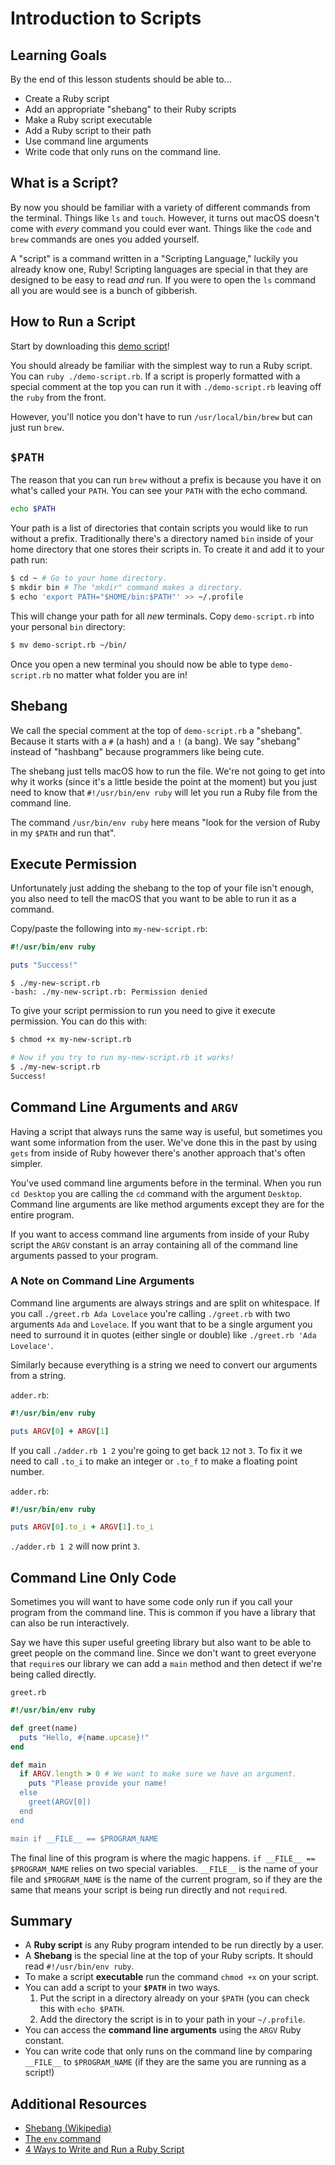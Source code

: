 # Introduction to Scripts

## Learning Goals

By the end of this lesson students should be able to...
- Create a Ruby script
- Add an appropriate "shebang" to their Ruby scripts
- Make a Ruby script executable
- Add a Ruby script to their path
- Use command line arguments
- Write code that only runs on the command line.

## What is a Script?

By now you should be familiar with a variety of different commands from the terminal.  Things like `ls` and `touch`.  However, it turns out macOS doesn't come with _every_ command you could ever want.  Things like the `code` and `brew` commands are ones you added yourself.

A "script" is a command written in a "Scripting Language," luckily you already know one, Ruby!  Scripting languages are special in that they are designed to be easy to read _and_ run.  If you were to open the `ls` command all you are would see is a bunch of gibberish.

## How to Run a Script

Start by downloading this [demo script](./demo-script.rb)!

You should already be familiar with the simplest way to run a Ruby script.  You can `ruby ./demo-script.rb`.  If a script is properly formatted with a special comment at the top you can run it with `./demo-script.rb` leaving off the `ruby` from the front.

However, you'll notice you don't have to run `/usr/local/bin/brew` but can just run `brew`.

## `$PATH`

The reason that you can run `brew` without a prefix is because you have it on what's called your `PATH`.  You can see your `PATH` with the echo command.

```sh
echo $PATH
```

Your path is a list of directories that contain scripts you would like to run without a prefix. Traditionally there's a directory named `bin` inside of your home directory that one stores their scripts in.  To create it and add it to your path run:

```sh
$ cd ~ # Go to your home directory.
$ mkdir bin # The "mkdir" command makes a directory.
$ echo 'export PATH="$HOME/bin:$PATH"' >> ~/.profile
```

This will change your path for all _new_ terminals.  Copy `demo-script.rb` into your personal `bin` directory:

```sh
$ mv demo-script.rb ~/bin/
```

Once you open a new terminal you should now be able to type `demo-script.rb` no matter what folder you are in!

## Shebang

We call the special comment at the top of `demo-script.rb` a "shebang".  Because it starts with a `#` (a hash) and a `!` (a bang).  We say "shebang" instead of "hashbang" because programmers like being cute.

The shebang just tells macOS how to run the file.  We're not going to get into why it works (since it's a little beside the point at the moment) but you just need to know that `#!/usr/bin/env ruby` will let you run a Ruby file from the command line.

The command `/usr/bin/env ruby` here means "look for the version of Ruby in my `$PATH` and run that".

## Execute Permission

Unfortunately just adding the shebang to the top of your file isn't enough, you also need to tell the macOS that you want to be able to run it as a command.

Copy/paste the following into `my-new-script.rb`:

```ruby
#!/usr/bin/env ruby

puts "Success!"
```

```
$ ./my-new-script.rb
-bash: ./my-new-script.rb: Permission denied
```

To give your script permission to run you need to give it execute permission.  You can do this with:

```sh
$ chmod +x my-new-script.rb

# Now if you try to run my-new-script.rb it works!
$ ./my-new-script.rb
Success!
```

## Command Line Arguments and `ARGV`

Having a script that always runs the same way is useful, but sometimes you want some information from the user.  We've done this in the past by using `gets` from inside of Ruby however there's another approach that's often simpler.

You've used command line arguments before in the terminal.  When you run `cd Desktop` you are calling the `cd` command with the argument `Desktop`.  Command line arguments are like method arguments except they are for the entire program.

If you want to access command line arguments from inside of your Ruby script the `ARGV` constant is an array containing all of the command line arguments passed to your program.

### A Note on Command Line Arguments

Command line arguments are always strings and are split on whitespace.  If you call `./greet.rb Ada Lovelace` you're calling `./greet.rb` with two arguments `Ada` and `Lovelace`.  If you want that to be a single argument you need to surround it in quotes (either single or double) like `./greet.rb 'Ada Lovelace'`.

Similarly because everything is a string we need to convert our arguments from a string.

`adder.rb`:
```ruby
#!/usr/bin/env ruby

puts ARGV[0] + ARGV[1]
```

If you call `./adder.rb 1 2` you're going to get back `12` not `3`.  To fix it we need to call `.to_i` to make an integer or `.to_f` to make a floating point number.

`adder.rb`:
```ruby
#!/usr/bin/env ruby

puts ARGV[0].to_i + ARGV[1].to_i
```

`./adder.rb 1 2` will now print `3`.

## Command Line Only Code

Sometimes you will want to have some code only run if you call your program from the command line.  This is common if you have a library that can also be run interactively.

Say we have this super useful greeting library but also want to be able to greet people on the command line.  Since we don't want to greet everyone that `require`s our library we can add a `main` method and then detect if we're being called directly.

`greet.rb`
```ruby
#!/usr/bin/env ruby

def greet(name)
  puts "Hello, #{name.upcase}!"
end

def main
  if ARGV.length > 0 # We want to make sure we have an argument.
    puts "Please provide your name!
  else
    greet(ARGV[0])
  end
end

main if __FILE__ == $PROGRAM_NAME
```

The final line of this program is where the magic happens.  `if __FILE__ == $PROGRAM_NAME` relies on two special variables.  `__FILE__` is the name of your file and `$PROGRAM_NAME` is the name of the current program, so if they are the same that means your script is being run directly and not `require`d.

## Summary

- A **Ruby script** is any Ruby program intended to be run directly by a user.
- A **Shebang** is the special line at the top of your Ruby scripts.  It should read `#!/usr/bin/env ruby`.
- To make a script **executable** run the command `chmod +x` on your script.
- You can add a script to your **`$PATH`** in two ways.
    1. Put the script in a directory already on your `$PATH` (you can check this with `echo $PATH`.
    2. Add the directory the script is in to your path in your `~/.profile`.
- You can access the **command line arguments** using the `ARGV` Ruby constant.
- You can write code that only runs on the command line by comparing `__FILE__` to `$PROGRAM_NAME` (if they are the same you are running as a script!)

## Additional Resources
- [Shebang (Wikipedia)](https://en.wikipedia.org/wiki/Shebang_(Unix))
- [The `env` command](https://en.wikipedia.org/wiki/Env)
- [4 Ways to Write and Run a Ruby Script](https://cobwwweb.com/four-ways-to-write-run-ruby-script)
